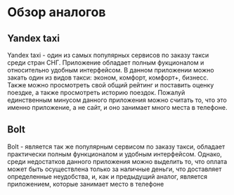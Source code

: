 # Обзор аналогов

## Yandex taxi

Yandex taxi  - один из самых популярных сервисов по заказу такси среди стран СНГ. Приложение обладает полным фукционалом и относительно удобным интерфейсом. В данном приложении можно закать один из видов такси: эконом, комфорт, комфорт+, бизнесс. Также можно просмотреть свой общий рейтинг и поставить оценку поездке, а также просмотреть историю поездок. Пожалуй единственным минусом данного приложения можно считать то, что это именно приложение, а не сайт, и оно занимает много места в телефоне.

## Bolt

Bolt - является так же популярным сервисом по заказу такси, обладает практически полным функционалом и удобным интерфейсом. Однако, среди недостатков данного приложения можно выделить то, что оплата может быть осуществлена только за наличные деньги, что доставляет определенные неудобства, и, как и предыдущий аналог, является приложением, которые занимает место в телефоне
